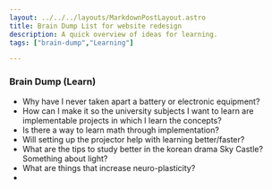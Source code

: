 ```yaml
---
layout: ../../../layouts/MarkdownPostLayout.astro
title: Brain Dump List for website redesign
description: A quick overview of ideas for learning.
tags: ["brain-dump","Learning"]

---
```

### Brain Dump (Learn)

- Why have I never taken apart a battery or electronic equipment?
- How can I make it so the university subjects I want to learn are implementable projects in which I learn the concepts?
- Is there a way to learn math through implementation?
- Will setting up the projector help with learning better/faster?
- What are the tips to study better in the korean drama Sky Castle? Something about light?
- What are things that increase neuro-plasticity?
- 